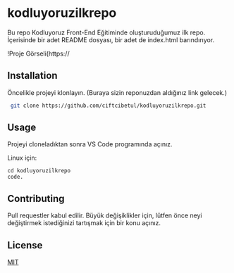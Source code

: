 # kodluyoruzilkrepo

Bu repo Kodluyoruz Front-End Eğitiminde oluşturuduğumuz ilk repo. İçerisinde bir adet README dosyası, bir adet de index.html barındırıyor.

!Proje Görseli(https://

## Installation

Öncelikle projeyi klonlayın. (Buraya sizin reponuzdan aldığınız link gelecek.)

```bash
 git clone https://github.com/ciftcibetul/kodluyoruzilkrepo.git
```

## Usage 

Projeyi cloneladıktan sonra VS Code programında açınız.


Linux için:  

```linux
cd kodluyoruzilkrepo
code.
```


## Contributing
Pull requestler kabul edilir. Büyük değişiklikler için, lütfen önce neyi değiştirmek istediğinizi tartışmak için bir konu açınız.


## License
[MIT](https://choosealicense.com/licenses/mit/)

